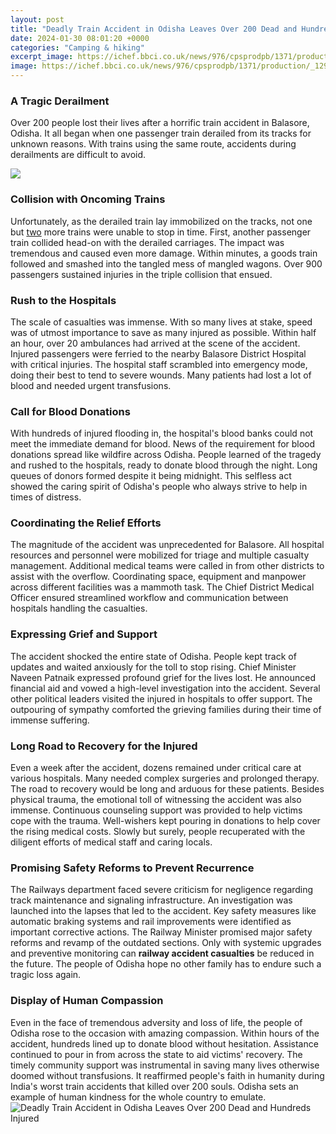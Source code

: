 ```yaml
---
layout: post
title: "Deadly Train Accident in Odisha Leaves Over 200 Dead and Hundreds Injured"
date: 2024-01-30 08:01:20 +0000
categories: "Camping & hiking"
excerpt_image: https://ichef.bbci.co.uk/news/976/cpsprodpb/1371/production/_129977940_gettyimages-1258391927.jpg
image: https://ichef.bbci.co.uk/news/976/cpsprodpb/1371/production/_129977940_gettyimages-1258391927.jpg
---
```


### A Tragic Derailment 
Over 200 people lost their lives after a horrific train accident in Balasore, Odisha. It all began when one passenger train derailed from its tracks for unknown reasons. With trains using the same route, accidents during derailments are difficult to avoid. 

![](https://ichef.bbci.co.uk/news/976/cpsprodpb/6191/production/_129977942_daa1ac073b8d52f431554a786333baa53c33017f.jpg)
### Collision with Oncoming Trains
Unfortunately, as the derailed train lay immobilized on the tracks, not one but [two](https://store.fi.io.vn/collection/ahl) more trains were unable to stop in time. First, another passenger train collided head-on with the derailed carriages. The impact was tremendous and caused even more damage. Within minutes, a goods train followed and smashed into the tangled mess of mangled wagons. Over 900 passengers sustained injuries in the triple collision that ensued.  
### Rush to the Hospitals
The scale of casualties was immense. With so many lives at stake, speed was of utmost importance to save as many injured as possible. Within half an hour, over 20 ambulances had arrived at the scene of the accident. Injured passengers were ferried to the nearby Balasore District Hospital with critical injuries. The hospital staff scrambled into emergency mode, doing their best to tend to severe wounds. Many patients had lost a lot of blood and needed urgent transfusions.
### Call for Blood Donations
With hundreds of injured flooding in, the hospital's blood banks could not meet the immediate demand for blood. News of the requirement for blood donations spread like wildfire across Odisha. People learned of the tragedy and rushed to the hospitals, ready to donate blood through the night. Long queues of donors formed despite it being midnight. This selfless act showed the caring spirit of Odisha's people who always strive to help in times of distress.
### Coordinating the Relief Efforts
The magnitude of the accident was unprecedented for Balasore. All hospital resources and personnel were mobilized for triage and multiple casualty management. Additional medical teams were called in from other districts to assist with the overflow. Coordinating space, equipment and manpower across different facilities was a mammoth task. The Chief District Medical Officer ensured streamlined workflow and communication between hospitals handling the casualties.  
### Expressing Grief and Support
The accident shocked the entire state of Odisha. People kept track of updates and waited anxiously for the toll to stop rising. Chief Minister Naveen Patnaik expressed profound grief for the lives lost. He announced financial aid and vowed a high-level investigation into the accident. Several other political leaders visited the injured in hospitals to offer support. The outpouring of sympathy comforted the grieving families during their time of immense suffering.
### Long Road to Recovery for the Injured 
Even a week after the accident, dozens remained under critical care at various hospitals. Many needed complex surgeries and prolonged therapy. The road to recovery would be long and arduous for these patients. Besides physical trauma, the emotional toll of witnessing the accident was also immense. Continuous counseling support was provided to help victims cope with the trauma. Well-wishers kept pouring in donations to help cover the rising medical costs. Slowly but surely, people recuperated with the diligent efforts of medical staff and caring locals.
### Promising Safety Reforms to Prevent Recurrence
The Railways department faced severe criticism for negligence regarding track maintenance and signaling infrastructure. An investigation was launched into the lapses that led to the accident. Key safety measures like automatic braking systems and rail improvements were identified as important corrective actions. The Railway Minister promised major safety reforms and revamp of the outdated sections. Only with systemic upgrades and preventive monitoring can **railway accident casualties** be reduced in the future. The people of Odisha hope no other family has to endure such a tragic loss again.
### Display of Human Compassion
Even in the face of tremendous adversity and loss of life, the people of Odisha rose to the occasion with amazing compassion. Within hours of the accident, hundreds lined up to donate blood without hesitation. Assistance continued to pour in from across the state to aid victims' recovery. The timely community support was instrumental in saving many lives otherwise doomed without transfusions. It reaffirmed people's faith in humanity during India's worst train accidents that killed over 200 souls. Odisha sets an example of human kindness for the whole country to emulate.
![Deadly Train Accident in Odisha Leaves Over 200 Dead and Hundreds Injured](https://ichef.bbci.co.uk/news/976/cpsprodpb/1371/production/_129977940_gettyimages-1258391927.jpg)